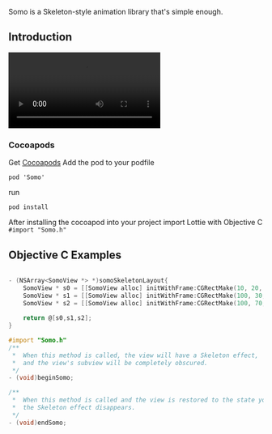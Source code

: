  
Somo is a Skeleton-style animation library that's simple enough.

## Introduction
![Example1](https://github.com/xorshine/Somo/blob/master/SomoDemo/somo.mov)

### Cocoapods

Get [Cocoapods](https://cocoapods.org/)
Add the pod to your podfile
```
pod 'Somo'
```
run
```
pod install
```
After installing the cocoapod into your project import Lottie with
Objective C
`#import "Somo.h"` 

## Objective C Examples

```objective-c

- (NSArray<SomoView *> *)somoSkeletonLayout{
	SomoView * s0 = [[SomoView alloc] initWithFrame:CGRectMake(10, 20, 70, 70)];
	SomoView * s1 = [[SomoView alloc] initWithFrame:CGRectMake(100, 30, 200, 15)];
	SomoView * s2 = [[SomoView alloc] initWithFrame:CGRectMake(100, 70, 100, 15)];
	
	return @[s0,s1,s2];
}

#import "Somo.h"
/**
 *	When this method is called, the view will have a Skeleton effect,
 *	and the view's subview will be completely obscured.
 */
- (void)beginSomo;

/**
 *	When this method is called and the view is restored to the state you set,
 *	the Skeleton effect disappears.
 */
- (void)endSomo;
```

